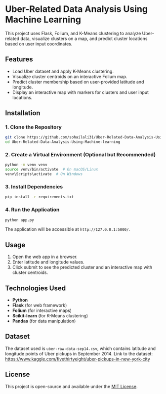 # Uber-Related Data Analysis Using Machine Learning

This project uses Flask, Folium, and K-Means clustering to analyze Uber-related data, visualize clusters on a map, and predict cluster locations based on user input coordinates.

## Features
- Load Uber dataset and apply K-Means clustering.
- Visualize cluster centroids on an interactive Folium map.
- Predict cluster membership based on user-provided latitude and longitude.
- Display an interactive map with markers for clusters and user input locations.

## Installation

### 1. Clone the Repository
```sh
git clone https://github.com/sohailali31/Uber-Related-Data-Analysis-Using-Machine-learning.git
cd Uber-Related-Data-Analysis-Using-Machine-learning
```

### 2. Create a Virtual Environment (Optional but Recommended)
```sh
python -m venv venv
source venv/bin/activate  # On macOS/Linux
venv\Scripts\activate  # On Windows
```

### 3. Install Dependencies
```sh
pip install -r requirements.txt
```

### 4. Run the Application
```sh
python app.py
```

The application will be accessible at `http://127.0.0.1:5000/`.

## Usage
1. Open the web app in a browser.
2. Enter latitude and longitude values.
3. Click submit to see the predicted cluster and an interactive map with cluster centroids.

## Technologies Used
- **Python**
- **Flask** (for web framework)
- **Folium** (for interactive maps)
- **Scikit-learn** (for K-Means clustering)
- **Pandas** (for data manipulation)

## Dataset
The dataset used is `uber-raw-data-sep14.csv`, which contains latitude and longitude points of Uber pickups in September 2014.
Link to the dataset: https://www.kaggle.com/fivethirtyeight/uber-pickups-in-new-york-city

## License
This project is open-source and available under the [MIT License](LICENSE).



